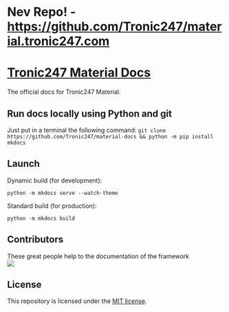 # Nev Repo! - https://github.com/Tronic247/material.tronic247.com
# [Tronic247 Material Docs](https://material.pages.dev/)
The official docs for Tronic247 Material.

## Run docs locally using Python and git
Just put in a terminal the following command:
`git clone https://github.com/Tronic247/material-docs && python -m pip install mkdocs`

## Launch
Dynamic build (for development):

`python -m mkdocs serve --watch-theme`

Standard build (for production):

`python -m mkdocs build`

## Contributors
These great people help to the documentation of the framework<br>
<a href="https://github.com/tronic247/material-docs/graphs/contributors">
  <img src="https://contrib.rocks/image?repo=tronic247/material-docs" />
</a>

## License
This repository is licensed under the [MIT license](LICENSE).
